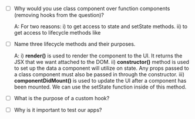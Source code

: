 - [ ] Why would you use class component over function components (removing hooks from the question)?

  A: For two reasons: i) to get access to state and setState methods. ii) to get access to lifecycle methods like 

- [ ] Name three lifecycle methods and their purposes.

  A: i) **render()** is used to render the component to the UI. It returns the JSX that we want attached          to the DOM.
     ii) **constructor()** method is used to set up the data a component will utilize on state. Any props          passed to a class component must also be passed in through the constructor.
     iii) **componentDidMount()** is used to update the UI after a component has been mounted. We can use the setState function inside of this method.

- [ ] What is the purpose of a custom hook?
- [ ] Why is it important to test our apps?
